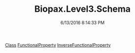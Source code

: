 ﻿---
title: Biopax.Level3.Schema
date: 6/13/2016 8:14:33 PM
---

[Class](T-Biopax.Level3.Schema.Class.html)
[FunctionalProperty](T-Biopax.Level3.Schema.FunctionalProperty.html)
[InverseFunctionalProperty](T-Biopax.Level3.Schema.InverseFunctionalProperty.html)
